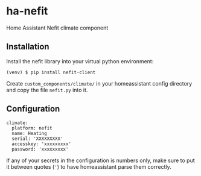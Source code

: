 # ha-nefit
Home Assistant Nefit climate component

## Installation
Install the nefit library into your virtual python environment:
```
(venv) $ pip install nefit-client
```
Create ```custom_components/climate/``` in your homeassistant config directory and copy the file ```nefit.py``` into it.

## Configuration

```
climate:
  platform: nefit
  name: Heating
  serial: 'XXXXXXXXX'
  accesskey: 'xxxxxxxxx'
  password: 'xxxxxxxxx'
```

If any of your secrets in the configuration is numbers only, make sure to put it between quotes (`'`) to have homeassistant parse them correctly.
